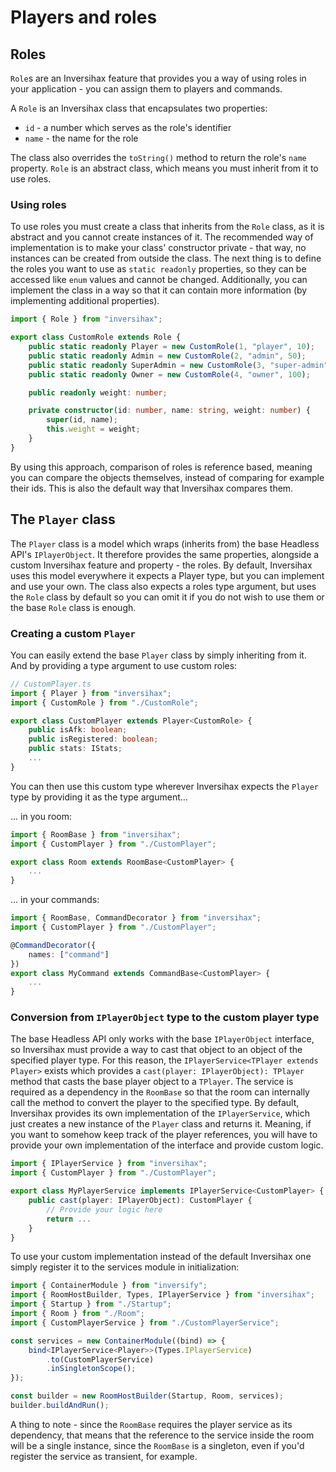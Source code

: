 # Players and roles

## Roles
`Role`s are an Inversihax feature that provides you a way of using roles in your application - you can assign them to players and commands.

A `Role` is an Inversihax class that encapsulates two properties:
- `id` - a number which serves as the role's identifier
- `name` - the name for the role

The class also overrides the `toString()` method to return the role's `name` property. `Role` is an abstract class, which means you must inherit from it to use roles.

### Using roles
To use roles you must create a class that inherits from the `Role` class, as it is abstract and you cannot create instances of it. The recommended way of implementation is to make your class' constructor private - that way, no instances can be created from outside the class. The next thing is to define the roles you want to use as `static readonly` properties, so they can be accessed like `enum` values and cannot be changed. Additionally, you can implement the class in a way so that it can contain more information (by implementing additional properties).

```ts
import { Role } from "inversihax";

export class CustomRole extends Role {
    public static readonly Player = new CustomRole(1, "player", 10);
    public static readonly Admin = new CustomRole(2, "admin", 50);
    public static readonly SuperAdmin = new CustomRole(3, "super-admin", 90);
    public static readonly Owner = new CustomRole(4, "owner", 100);

    public readonly weight: number;

    private constructor(id: number, name: string, weight: number) {
        super(id, name);
        this.weight = weight;
    }
}
```

By using this approach, comparison of roles is reference based, meaning you can compare the objects themselves, instead of comparing for example their ids. This is also the default way that Inversihax compares them.

## The `Player` class
The `Player` class is a model which wraps (inherits from) the base Headless API's `IPlayerObject`. It  therefore provides the same properties, alongside a custom Inversihax feature and property - the roles. By default, Inversihax uses this model everywhere it expects a Player type, but you can implement and use your own. The class also expects a roles type argument, but uses the `Role` class by default so you can omit it if you do not wish to use them or the base `Role` class is enough.

### Creating a custom `Player`
You can easily extend the base `Player` class by simply inheriting from it. And by providing a type argument to use custom roles:

```ts
// CustomPlayer.ts
import { Player } from "inversihax";
import { CustomRole } from "./CustomRole";

export class CustomPlayer extends Player<CustomRole> {
    public isAfk: boolean;
    public isRegistered: boolean;
    public stats: IStats;
    ...
}
```

You can then use this custom type wherever Inversihax expects the `Player` type by providing it as the type argument...

... in you room:

```ts
import { RoomBase } from "inversihax";
import { CustomPlayer } from "./CustomPlayer";

export class Room extends RoomBase<CustomPlayer> {
    ...
}
```

... in your commands:

```ts
import { RoomBase, CommandDecorator } from "inversihax";
import { CustomPlayer } from "./CustomPlayer";

@CommandDecorator({
    names: ["command"]
})
export class MyCommand extends CommandBase<CustomPlayer> {
    ...
}
```

### Conversion from `IPlayerObject` type to the custom player type
The base Headless API only works with the base `IPlayerObject` interface, so Inversihax must provide a way to cast that object to an object of the specified player type. For this reason, the `IPlayerService<TPlayer extends Player>` exists which provides a `cast(player: IPlayerObject): TPlayer` method that casts the base player object to a `TPlayer`. The service is required as a dependency in the `RoomBase` so that the room can internally call the method to convert the player to the specified type. By default, Inversihax provides its own implementation of the `IPlayerService`, which just creates a new instance of the `Player` class and returns it. Meaning, if you want to somehow keep track of the player references, you will have to provide your own implementation of the interface and provide custom logic.

```ts
import { IPlayerService } from "inversihax";
import { CustomPlayer } from "./CustomPlayer";

export class MyPlayerService implements IPlayerService<CustomPlayer> {
    public cast(player: IPlayerObject): CustomPlayer {
        // Provide your logic here
        return ...
    }
}
```

To use your custom implementation instead of the default Inversihax one simply register it to the services module in initialization:

```ts
import { ContainerModule } from "inversify";
import { RoomHostBuilder, Types, IPlayerService } from "inversihax";
import { Startup } from "./Startup";
import { Room } from "./Room";
import { CustomPlayerService } from "./CustomPlayerService";

const services = new ContainerModule((bind) => {
    bind<IPlayerService<Player>>(Types.IPlayerService)
        .to(CustomPlayerService)
        .inSingletonScope();
});

const builder = new RoomHostBuilder(Startup, Room, services);
builder.buildAndRun();
```

A thing to note - since the `RoomBase` requires the player service as its dependency, that means that the reference to the service inside the room will be a single instance, since the `RoomBase` is a singleton, even if you'd register the service as transient, for example.
